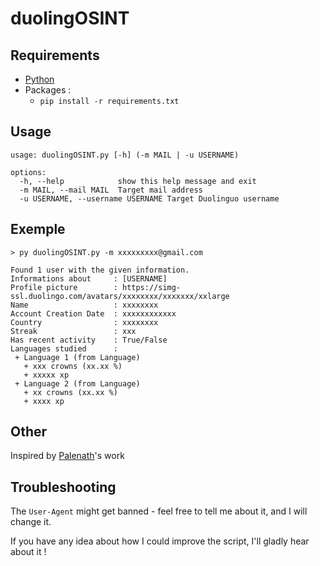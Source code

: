 # duolingOSINT

## Requirements

+ [Python](https://www.python.org/downloads/)
+ Packages :
  + `pip install -r requirements.txt`

## Usage

```
usage: duolingOSINT.py [-h] (-m MAIL | -u USERNAME)

options:
  -h, --help            show this help message and exit
  -m MAIL, --mail MAIL  Target mail address
  -u USERNAME, --username USERNAME Target Duolinguo username
```

## Exemple

```
> py duolingOSINT.py -m xxxxxxxxx@gmail.com

Found 1 user with the given information.
Informations about     : [USERNAME]
Profile picture        : https://simg-ssl.duolingo.com/avatars/xxxxxxxx/xxxxxxx/xxlarge
Name                   : xxxxxxxx
Account Creation Date  : xxxxxxxxxxxx
Country                : xxxxxxxx
Streak                 : xxx
Has recent activity    : True/False
Languages studied      : 
 + Language 1 (from Language)
   + xxx crowns (xx.xx %)
   + xxxxx xp
 + Language 2 (from Language)
   + xx crowns (xx.xx %)
   + xxxx xp
```

## Other

Inspired by [Palenath](https://github.com/megadose)'s work

## Troubleshooting

The `User-Agent` might get banned - feel free to tell me about it, and I will change it.

If you have any idea about how I could improve the script, I'll gladly hear about it !
